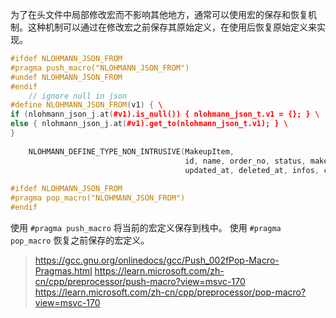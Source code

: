 为了在头文件中局部修改宏而不影响其他地方，通常可以使用宏的保存和恢复机制。这种机制可以通过在修改宏之前保存其原始定义，在使用后恢复原始定义来实现。

```cpp
#ifdef NLOHMANN_JSON_FROM  
#pragma push_macro("NLOHMANN_JSON_FROM")  
#undef NLOHMANN_JSON_FROM  
#endif  
    // ignore null in json  
#define NLOHMANN_JSON_FROM(v1) { \  
if (nlohmann_json_j.at(#v1).is_null()) { nlohmann_json_t.v1 = {}; } \  
else { nlohmann_json_j.at(#v1).get_to(nlohmann_json_t.v1); } \  
}  
  
    NLOHMANN_DEFINE_TYPE_NON_INTRUSIVE(MakeupItem,  
                                       id, name, order_no, status, makeup_key, created_at,  
                                       updated_at, deleted_at, infos, colors)  
  
#ifdef NLOHMANN_JSON_FROM  
#pragma pop_macro("NLOHMANN_JSON_FROM")  
#endif
```

使用 `#pragma push_macro` 将当前的宏定义保存到栈中。
使用 `#pragma pop_macro` 恢复之前保存的宏定义。

> https://gcc.gnu.org/onlinedocs/gcc/Push_002fPop-Macro-Pragmas.html
> https://learn.microsoft.com/zh-cn/cpp/preprocessor/push-macro?view=msvc-170
> https://learn.microsoft.com/zh-cn/cpp/preprocessor/pop-macro?view=msvc-170